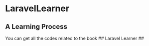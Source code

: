 # LaravelLearner
## A Learning Process
You can get all the codes related to the book ## Laravel Learner ## 

